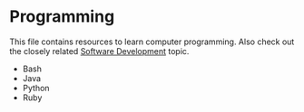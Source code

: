 # Programming

This file contains resources to learn computer programming. Also check out the closely related [Software Development](software-dev.md) topic.

* Bash
* Java
* Python
* Ruby
